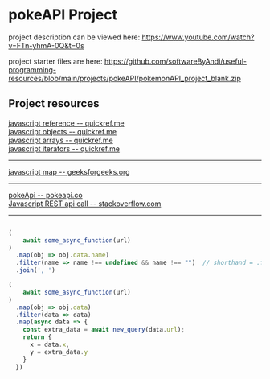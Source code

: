 # pokeAPI Project

project description can be viewed here: https://www.youtube.com/watch?v=FTn-yhmA-0Q&t=0s

project starter files are here: https://github.com/softwareByAndi/useful-programming-resources/blob/main/projects/pokeAPI/pokemonAPI_project_blank.zip




## Project resources

[javascript reference -- quickref.me](https://quickref.me/javascript)  
[javascript objects -- quickref.me](https://quickref.me/javascript#javascript-objects)  
[javascript arrays -- quickref.me](https://quickref.me/javascript#javascript-arrays)  
[javascript iterators -- quickref.me](https://quickref.me/javascript#javascript-iterators)  

<hr>

[javascript map -- geeksforgeeks.org](https://www.geeksforgeeks.org/javascript-array-map-method/)

<hr>

[pokeApi -- pokeapi.co](https://pokeapi.co/?ref=public-apis)  
[Javascript REST api call -- stackoverflow.com](https://stackoverflow.com/questions/36975619/how-to-call-a-rest-web-service-api-from-javascript)  
<hr>

```javascript

(
    await some_async_function(url)
)
  .map(obj => obj.data.name)
  .filter(name => name !== undefined && name !== "")  // shorthand = .filter(name => name)
  .join(', ')
```
  
```javascript
(
    await some_async_function(url)
)
  .map(obj => obj.data)
  .filter(data => data)
  .map(async data => {
    const extra_data = await new_query(data.url);
    return {
      x = data.x,
      y = extra_data.y
    }
  })
```
